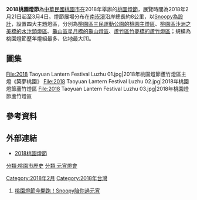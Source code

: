 **2018桃園燈節**為[中華民國](../Page/中華民國.md "wikilink")[桃園市在](https://zh.wikipedia.org/wiki/桃園市 "wikilink")2018年舉辦的[桃園燈節](https://zh.wikipedia.org/wiki/桃園燈節 "wikilink")，展覽時間為2018年2月21日起至3月4日。燈節展場分布在[南崁溪](../Page/南崁溪.md "wikilink")沿岸總長約8公里，以[Snoopy為設計](https://zh.wikipedia.org/wiki/Snoopy "wikilink")，設置四大主題燈區，分別為[桃園區三民運動公園的桃園主燈區](https://zh.wikipedia.org/wiki/桃園區 "wikilink")、[桃園區汴洲之美橋的水汴頭燈區](https://zh.wikipedia.org/wiki/桃園區 "wikilink")、[龜山區星月橋的龜山燈區](https://zh.wikipedia.org/wiki/龜山區 "wikilink")、[蘆竹區竹夢橋的蘆竹燈區](https://zh.wikipedia.org/wiki/蘆竹區 "wikilink")；規模為桃園燈節歷年燈組最多、佔地最大\[1\]。

## 圖集

<File:2018> Taoyuan Lantern Festival Luzhu 01.jpg|2018年桃園燈節蘆竹燈區主燈《築夢桃園》 <File:2018> Taoyuan Lantern Festival Luzhu 02.jpg|2018年桃園燈節蘆竹燈區 <File:2018> Taoyuan Lantern Festival Luzhu 03.jpg|2018年桃園燈節蘆竹燈區

## 參考資料

## 外部連結

  - [2018桃園燈節](https://web.archive.org/web/20180228223123/http://www.2018lanternfestival.tycg.gov.tw/about.html)

[分類:桃園市歷史](https://zh.wikipedia.org/wiki/分類:桃園市歷史 "wikilink") [分類:元宵燈會](https://zh.wikipedia.org/wiki/分類:元宵燈會 "wikilink")

[Category:2018年2月](https://zh.wikipedia.org/wiki/Category:2018年2月 "wikilink") [Category:2018年台灣](https://zh.wikipedia.org/wiki/Category:2018年台灣 "wikilink")

1.  [桃園燈節今開跑！Snoopy陪你過元宵](https://newtalk.tw/news/view/2018-02-21/114928)